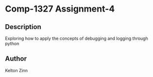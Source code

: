 # Comp-1327 Assignment-4

## Description

Exploring how to apply the concepts of debugging and logging through python

## Author

Kelton Zinn